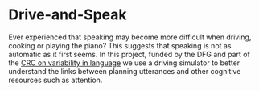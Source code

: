 # Drive-and-Speak

Ever experienced that speaking may become more difficult when driving, cooking or playing the piano? This suggests that speaking is not as automatic as it first seems. In this project, funded by the DFG and part of the [CRC on variability in language](https://www.sfb1287.uni-potsdam.de/en/overview/) we use a driving simulator to better understand the links between planning utterances and other cognitive resources such as attention. 
